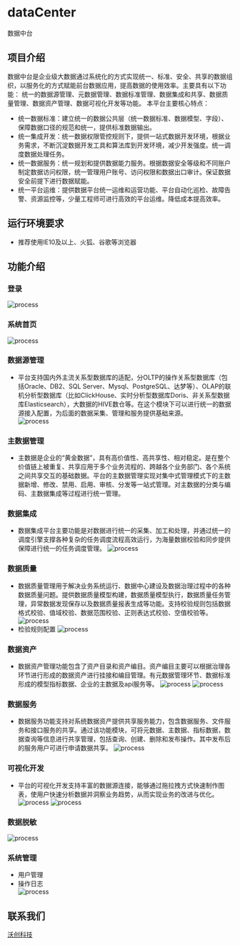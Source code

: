 # dataCenter
数据中台
## 项目介绍
数据中台是企业级大数据通过系统化的方式实现统一、标准、安全、共享的数据组织，以服务化的方式赋能前台数据应用，提高数据的使用效率。主要具有以下功能： 统一的数据源管理、元数据管理、数据标准管理、数据集成和共享、数据质量管理、数据资产管理、数据可视化开发等功能。
本平台主要核心特点：
* 统一数据标准：建立统一的数据公共层（统一数据标准、数据模型、字段）、保障数据口径的规范和统一，提供标准数据输出。
* 统一集成开发：统一数据权限管控规则下，提供一站式数据开发环境，根据业务需求，不断沉淀数据开发工具和算法库到开发环境，减少开发强度。统一调度数据处理任务。
* 统一数据服务：统一规划和提供数据能力服务。根据数据安全等级和不同账户制定数据访问权限，统一管理用户账号、访问权限和数据出口审计。保证数据安全前提下进行数据赋能。
* 统一平台运维：提供数据平台统一运维和运营功能、平台自动化巡检、故障告警、资源监控等，少量工程师可进行高效的平台运维。降低成本提高效率。
## 运行环境要求
* 推荐使用IE10及以上、火狐、谷歌等浏览器
## 功能介绍
### 登录
![process](https://raw.githubusercontent.com/volchamp/dataCenter-web/master/screenshot/login.png)
### 系统首页
![process](https://raw.githubusercontent.com/volchamp/dataCenter-web/master/screenshot/home.png)
### 数据源管理
* 平台支持国内外主流关系型数据库的适配，分OLTP的操作关系型数据库（包括Oracle、DB2、SQL Server、Mysql、PostgreSQL、达梦等）、OLAP的联机分析型数据库（比如ClickHouse、实时分析型数据库Doris、非关系型数据库Elasticsearch），大数据的HIVE数仓等。在这个模块下可以进行统一的数据源接入配置，为后面的数据采集、管理和服务提供基础来源。<br>
![process](https://raw.githubusercontent.com/volchamp/dataCenter-web/master/screenshot/datasource.png)
### 主数据管理
* 主数据是企业的“黄金数据”，具有高价值性、高共享性、相对稳定。是在整个价值链上被重复、共享应用于多个业务流程的、跨越各个业务部门、各个系统之间共享交互的基础数据。平台的主数据管理实现对集中式管理模式下的主数据新增、修改、禁用、启用、审核、分发等一站式管理。对主数据的分类与编码、主数据集成等过程进行统一管理。
### 数据集成
* 数据集成平台主要功能是对数据进行统一的采集、加工和处理，并通过统一的调度引擎支撑各种复杂的任务调度流程高效运行，为海量数据校验和同步提供保障进行统一的任务调度管理。
![process](https://raw.githubusercontent.com/volchamp/dataCenter-web/master/screenshot/runInfo.png)
### 数据质量
* 数据质量管理用于解决业务系统运行、数据中心建设及数据治理过程中的各种数据质量问题。提供数据质量模型构建，数据质量模型执行，数据质量任务管理，异常数据发现保存以及数据质量报表生成等功能。支持校验规则包括数据格式校验、值域校验、数据范围校验、正则表达式校验、空值校验等。
![process](https://raw.githubusercontent.com/volchamp/dataCenter-web/master/screenshot/quality.png)
* 检验规则配置
![process](https://raw.githubusercontent.com/volchamp/dataCenter-web/master/screenshot/rule.png)
### 数据资产
* 数据资产管理功能包含了资产目录和资产编目。资产编目主要可以根据治理各环节进行形成的数据资产进行挂接和编目管理。有元数据管理环节、数据标准形成的模型指标数据、企业的主数据及api服务等。
![process](https://raw.githubusercontent.com/volchamp/dataCenter-web/master/screenshot/resource.png)
![process](https://raw.githubusercontent.com/volchamp/dataCenter-web/master/screenshot/resourceInfo.png)
### 数据服务
* 数据服务功能支持对系统数据资产提供共享服务能力，包含数据服务、文件服务和接口服务的共享。通过该功能模块，可将元数据、主数据、指标数据，数据查询等信息进行共享管理，包括查询、创建、删除和发布操作。其中发布后的服务用户可进行申请数据共享。
![process](https://raw.githubusercontent.com/volchamp/dataCenter-web/master/screenshot/service.png)
### 可视化开发
* 平台的可视化开发支持丰富的数据源连接，能够通过拖拉拽方式快速制作图表，使用户快速分析数据并洞察业务趋势，从而实现业务的改进与优化。
![process](https://raw.githubusercontent.com/volchamp/dataCenter-web/master/screenshot/visual.png)
![process](https://raw.githubusercontent.com/volchamp/dataCenter-web/master/screenshot/visual2.png)
### 数据脱敏
![process](https://raw.githubusercontent.com/volchamp/dataCenter-web/master/screenshot/rule2.png)
### 系统管理
* 用户管理
* 操作日志<br>
![process](https://raw.githubusercontent.com/volchamp/dataCenter-web/master/screenshot/log.png)
## 联系我们
[沃创科技](http://www.volchamp.com.cn/)

